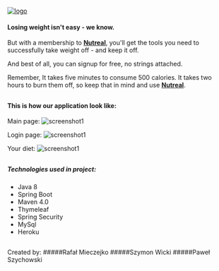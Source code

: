 

[![logo](https://raw.githubusercontent.com/PawelSzychowski/projekt-grupowy/master/src/main/resources/static/img/logo.jpg?token=ALH7BZK5ZQOX3YZD7BZRTEC5NJP6W)](https://nutrel.herokuapp.com)


#### Losing weight isn't easy - we know. 
But with a membership to **[Nutreal](https://nutrel.herokuapp.com)**, you'll get the tools you need to successfully take weight off - and keep it off.

And best of all, you can signup for free, no strings attached.

Remember, It takes five minutes to consume 500 calories. It takes two hours to burn them off, so keep that in mind and use **[Nutreal](https://nutrel.herokuapp.com)**.

##

#### This is how our application look like:

Main page:
![screenshot1](https://raw.githubusercontent.com/PawelSzychowski/projekt-grupowy/master/src/main/resources/static/screenshots/Screenshot_2019-08-31%20Nutreal.jpg?token=ALH7BZMBEU5O7XT44PNTCIS5NJP6O)

Login page:
![screenshot1](https://raw.githubusercontent.com/PawelSzychowski/projekt-grupowy/master/src/main/resources/static/screenshots/Screenshot_2019-08-31%20Nutreal1.jpg?token=ALH7BZLBXMLHQOCMJX73FS25NJP6Q)

Your diet:
![screenshot1](https://raw.githubusercontent.com/PawelSzychowski/projekt-grupowy/master/src/main/resources/static/screenshots/Screenshot_2019-08-31%20Nutreal2.jpg?token=ALH7BZMCS7OHUSV2ZX644L25NJP6Q)


##


##### Technologies used in project:
* Java 8
* Spring Boot
* Maven 4.0
* Thymeleaf
* Spring Security
* MySql
* Heroku

##

Created by:
#####Rafał Mieczejko
#####Szymon Wicki
#####Paweł Szychowski

